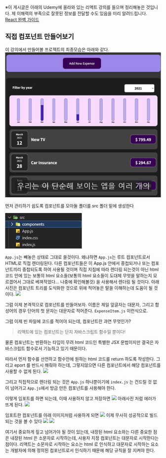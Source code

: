 ※이 게시글은 아래의 Udemy에 올라와 있는 리액트 강의를 들으며 정리해놓은 것입니다. 제 이해력의 부족으로 잘못된 정보를 전달할 수도 있음을 미리 알려드립니다.  
[React 완벽 가이드](https://www.udemy.com/course/best-react/)

## 직접 컴포넌트 만들어보기
이 강의에서 만들어볼 프로젝트의 최종모습은 아래와 같다.
![](./img/final.png)

먼저 관리하기 쉽도록 컴포넌트를 모아둘 폴더를 src 폴더 밑에 생성한다

![](./img/compo.png)

```App.js```는 빼놓은 상태로 그대로 쓸것이다. 
왜냐하면 ```App.js```는 루트 컴포넌트로서 HTML로 직접 렌더링된다. 다른 컴포넌트들은 이 App.js 안에서 중첩되거나 또는 컴포넌트끼리 중첩되도록 하여 사용될 것이며 직접 지침에 따라 렌더링 되는것이 아닌 html 코드 안에 있는 보통의 html 요소들(보통의 html 요소들이 도대체 무엇을 말하는지 모르겠어서 그대로 베껴적었다... 나중에 확인해볼것) 을 사용해서 렌더링 될 것이다.
아래 사진은 컴포넌트 트리를 도식화한 것으로 위에 적어놓은 말을 이해하는데 도움이 될 것이다.
![](./img/root.png)

그럼 이제 본격적으로 컴포넌트를 만들어보자.
이름은 제일 앞글자는 대문자, 그리고 합성어의 경우 단어의 첫 문자는 대문자로 적어준다.
```ExpenseItem.js``` 이런식으로.

그럼 이제 빈 파일에 코드를 적어야 되는데, 컴포넌트란 과연 무엇인가?

> 리액트에 있는 컴포넌트는 단지 자바스크립트 함수일 뿐이다!

물론 컴포넌트는 반환하는 타입이 무려 html 코드인 특별한 JSX 문법이지만 결국은 자바스크립트 함수로서 기능하고 있기 때문이다. 

따라서 먼저 함수를 선언하고 함수안에 원하는 html 코드를 return 하도록 작성한다. 그리고 eport 를 반드시 해줘야 하는데, 그렇지않으면 다른 컴포넌트에서 해당 컴포넌트를 사용할 수 없게 된다.
![](./img/expenseitem.png)

그리고 직접적으로 렌더링 되는 것은 ```App.js``` 하나뿐이기에 ```index.js``` 는 건드릴 것 없이 넘어가고 ```App.js```에서 방금 만든 컴포넌트를 사용해야 한다.

이렇게 임포트를 하면 되는데, 이때 사용하지 않고 저장하면
![](./img/unused.png)
아래사진 처럼 에러가 뜨게 된다.
![](./img/error.png)

임포트한 컴포넌트를 아래 이미지처럼 사용하게 되면 
![](./img/done.png)
이제 무사히 성공적으로 빌드되는 것을 볼 수 있다
![](./img/success.png)
![](./img/yeah.png)

여기서 중요하게 짚고 넘어가야 될 것이 있는데, 내장된 html 요소와는 다른 중요한 점은 내장된 html 은 소문자로 시작하는데, 사용자 지정 컴포넌트는 대문자로 시작한다는 점이다. 리액트는 소문자로 시작하는 요소는 html 로 인식하고 대문자로 시작하는 요소는 개발자에 의해 정의된 컴포넌트로서 인식하기 때문에 해당 규칙을 잘 지켜야 한다. 